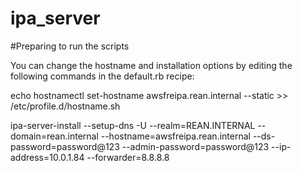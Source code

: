 # ipa_server
#Preparing to run the scripts

You can change the hostname and installation options by editing the following commands in the default.rb recipe:

echo hostnamectl set-hostname awsfreipa.rean.internal --static >> /etc/profile.d/hostname.sh

ipa-server-install --setup-dns -U --realm=REAN.INTERNAL --domain=rean.internal --hostname=awsfreipa.rean.internal --ds-password=password@123 --admin-password=password@123 --ip-address=10.0.1.84 --forwarder=8.8.8.8
